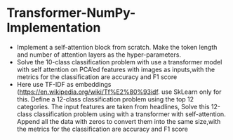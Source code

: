 # Transformer-NumPy-Implementation
* Implement a self-attention block from scratch. Make the token length and number of attention layers as the hyper-parameters.
* Solve the 10-class classification problem with use a transformer model with self attention on PCA’ed features with images as inputs,with the metrics for the classification are accuracy and F1 score
* Here use TF-IDF as embeddings (https://en.wikipedia.org/wiki/Tf%E2%80%93idf. use SkLearn only for this. Define a 12-class classification problem using the top 12 categories. The input features are taken from headlines, Solve this 12-class classification problem using with a transformer with self-attention. Append all the data with zeros to convert them into the same size,with the metrics for the classification are accuracy and F1 score


